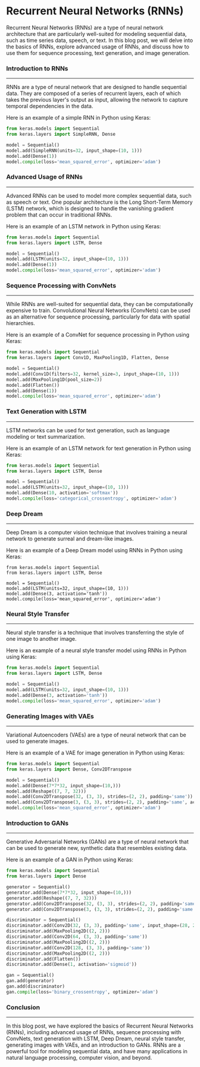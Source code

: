 
**Recurrent Neural Networks (RNNs)**
====================================

Recurrent Neural Networks (RNNs) are a type of neural network architecture that are particularly well-suited for modeling sequential data, such as time series data, speech, or text. In this blog post, we will delve into the basics of RNNs, explore advanced usage of RNNs, and discuss how to use them for sequence processing, text generation, and image generation.

### Introduction to RNNs
----------------------

RNNs are a type of neural network that are designed to handle sequential data. They are composed of a series of recurrent layers, each of which takes the previous layer's output as input, allowing the network to capture temporal dependencies in the data.

Here is an example of a simple RNN in Python using Keras:
```python
from keras.models import Sequential
from keras.layers import SimpleRNN, Dense

model = Sequential()
model.add(SimpleRNN(units=32, input_shape=(10, 1)))
model.add(Dense(1))
model.compile(loss='mean_squared_error', optimizer='adam')
```
### Advanced Usage of RNNs
-------------------------

Advanced RNNs can be used to model more complex sequential data, such as speech or text. One popular architecture is the Long Short-Term Memory (LSTM) network, which is designed to handle the vanishing gradient problem that can occur in traditional RNNs.

Here is an example of an LSTM network in Python using Keras:
```python
from keras.models import Sequential
from keras.layers import LSTM, Dense

model = Sequential()
model.add(LSTM(units=32, input_shape=(10, 1)))
model.add(Dense(1))
model.compile(loss='mean_squared_error', optimizer='adam')
```
### Sequence Processing with ConvNets
-----------------------------------

While RNNs are well-suited for sequential data, they can be computationally expensive to train. Convolutional Neural Networks (ConvNets) can be used as an alternative for sequence processing, particularly for data with spatial hierarchies.

Here is an example of a ConvNet for sequence processing in Python using Keras:
```python
from keras.models import Sequential
from keras.layers import Conv1D, MaxPooling1D, Flatten, Dense

model = Sequential()
model.add(Conv1D(filters=32, kernel_size=3, input_shape=(10, 1)))
model.add(MaxPooling1D(pool_size=2))
model.add(Flatten())
model.add(Dense(1))
model.compile(loss='mean_squared_error', optimizer='adam')
```
### Text Generation with LSTM
---------------------------

LSTM networks can be used for text generation, such as language modeling or text summarization.

Here is an example of an LSTM network for text generation in Python using Keras:
```python
from keras.models import Sequential
from keras.layers import LSTM, Dense

model = Sequential()
model.add(LSTM(units=32, input_shape=(10, 1)))
model.add(Dense(10, activation='softmax'))
model.compile(loss='categorical_crossentropy', optimizer='adam')
```
### Deep Dream
-------------

Deep Dream is a computer vision technique that involves training a neural network to generate surreal and dream-like images.

Here is an example of a Deep Dream model using RNNs in Python using Keras:
```pytho
from keras.models import Sequential
from keras.layers import LSTM, Dense

model = Sequential()
model.add(LSTM(units=32, input_shape=(10, 1)))
model.add(Dense(3, activation='tanh'))
model.compile(loss='mean_squared_error', optimizer='adam')
```
### Neural Style Transfer
-------------------------

Neural style transfer is a technique that involves transferring the style of one image to another image.

Here is an example of a neural style transfer model using RNNs in Python using Keras:
```python
from keras.models import Sequential
from keras.layers import LSTM, Dense

model = Sequential()
model.add(LSTM(units=32, input_shape=(10, 1)))
model.add(Dense(3, activation='tanh'))
model.compile(loss='mean_squared_error', optimizer='adam')
```
### Generating Images with VAEs
------------------------------

Variational Autoencoders (VAEs) are a type of neural network that can be used to generate images.

Here is an example of a VAE for image generation in Python using Keras:
```python
from keras.models import Sequential
from keras.layers import Dense, Conv2DTranspose

model = Sequential()
model.add(Dense(7*7*32, input_shape=(10,)))
model.add(Reshape((7, 7, 32)))
model.add(Conv2DTranspose(32, (3, 3), strides=(2, 2), padding='same'))
model.add(Conv2DTranspose(3, (3, 3), strides=(2, 2), padding='same', activation='tanh'))
model.compile(loss='mean_squared_error', optimizer='adam')
```
### Introduction to GANs
----------------------

Generative Adversarial Networks (GANs) are a type of neural network that can be used to generate new, synthetic data that resembles existing data.

Here is an example of a GAN in Python using Keras:
```python
from keras.models import Sequential
from keras.layers import Dense

generator = Sequential()
generator.add(Dense(7*7*32, input_shape=(10,)))
generator.add(Reshape((7, 7, 32)))
generator.add(Conv2DTranspose(32, (3, 3), strides=(2, 2), padding='same'))
generator.add(Conv2DTranspose(3, (3, 3), strides=(2, 2), padding='same', activation='tanh'))

discriminator = Sequential()
discriminator.add(Conv2D(32, (3, 3), padding='same', input_shape=(28, 28, 3)))
discriminator.add(MaxPooling2D((2, 2)))
discriminator.add(Conv2D(64, (3, 3), padding='same'))
discriminator.add(MaxPooling2D((2, 2)))
discriminator.add(Conv2D(128, (3, 3), padding='same'))
discriminator.add(MaxPooling2D((2, 2)))
discriminator.add(Flatten())
discriminator.add(Dense(1, activation='sigmoid'))

gan = Sequential()
gan.add(generator)
gan.add(discriminator)
gan.compile(loss='binary_crossentropy', optimizer='adam')
```
### Conclusion
----------

In this blog post, we have explored the basics of Recurrent Neural Networks (RNNs), including advanced usage of RNNs, sequence processing with ConvNets, text generation with LSTM, Deep Dream, neural style transfer, generating images with VAEs, and an introduction to GANs. RNNs are a powerful tool for modeling sequential data, and have many applications in natural language processing, computer vision, and beyond.